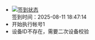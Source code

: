 - [![签到状态](https://github.com/li5bo5/Cloud189-Actions/actions/workflows/main.yml/badge.svg?branch=main)](https://github.com/li5bo5/Cloud189-Actions/actions/workflows/main.yml) <br> 签到时间：2025-08-11 18:47:14
- 开始执行帐号1
- 设备ID不存在，需要二次设备校验
